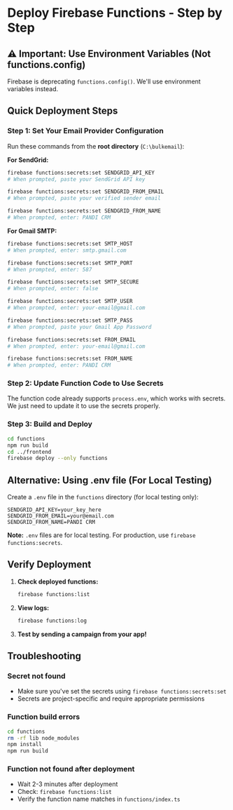 # Deploy Firebase Functions - Step by Step

## ⚠️ Important: Use Environment Variables (Not functions.config)

Firebase is deprecating `functions.config()`. We'll use environment variables instead.

## Quick Deployment Steps

### Step 1: Set Your Email Provider Configuration

Run these commands from the **root directory** (`C:\bulkemail`):

**For SendGrid:**
```bash
firebase functions:secrets:set SENDGRID_API_KEY
# When prompted, paste your SendGrid API key

firebase functions:secrets:set SENDGRID_FROM_EMAIL
# When prompted, paste your verified sender email

firebase functions:secrets:set SENDGRID_FROM_NAME
# When prompted, enter: PANDI CRM
```

**For Gmail SMTP:**
```bash
firebase functions:secrets:set SMTP_HOST
# When prompted, enter: smtp.gmail.com

firebase functions:secrets:set SMTP_PORT
# When prompted, enter: 587

firebase functions:secrets:set SMTP_SECURE
# When prompted, enter: false

firebase functions:secrets:set SMTP_USER
# When prompted, enter: your-email@gmail.com

firebase functions:secrets:set SMTP_PASS
# When prompted, paste your Gmail App Password

firebase functions:secrets:set FROM_EMAIL
# When prompted, enter: your-email@gmail.com

firebase functions:secrets:set FROM_NAME
# When prompted, enter: PANDI CRM
```

### Step 2: Update Function Code to Use Secrets

The function code already supports `process.env`, which works with secrets. We just need to update it to use the secrets properly.

### Step 3: Build and Deploy

```bash
cd functions
npm run build
cd ../frontend
firebase deploy --only functions
```

## Alternative: Using .env file (For Local Testing)

Create a `.env` file in the `functions` directory (for local testing only):

```env
SENDGRID_API_KEY=your_key_here
SENDGRID_FROM_EMAIL=your@email.com
SENDGRID_FROM_NAME=PANDI CRM
```

**Note:** `.env` files are for local testing. For production, use `firebase functions:secrets`.

## Verify Deployment

1. **Check deployed functions:**
   ```bash
   firebase functions:list
   ```

2. **View logs:**
   ```bash
   firebase functions:log
   ```

3. **Test by sending a campaign from your app!**

## Troubleshooting

### Secret not found
- Make sure you've set the secrets using `firebase functions:secrets:set`
- Secrets are project-specific and require appropriate permissions

### Function build errors
```bash
cd functions
rm -rf lib node_modules
npm install
npm run build
```

### Function not found after deployment
- Wait 2-3 minutes after deployment
- Check: `firebase functions:list`
- Verify the function name matches in `functions/index.ts`

